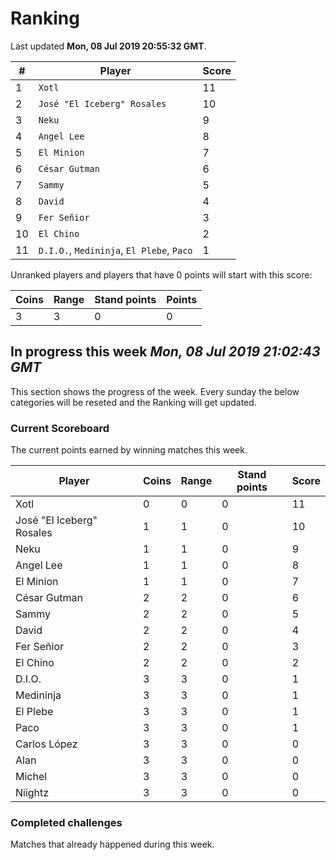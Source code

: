 # Ranking

Last updated **Mon, 08 Jul 2019 20:55:32 GMT**.

|#|Player|Score|
|-|------|-----|
|1|`Xotl`|11|
|2|`José "El Iceberg" Rosales`|10|
|3|`Neku`|9|
|4|`Angel Lee`|8|
|5|`El Minion`|7|
|6|`César Gutman`|6|
|7|`Sammy`|5|
|8|`David`|4|
|9|`Fer Señior`|3|
|10|`El Chino`|2|
|11|`D.I.O.`, `Medininja`, `El Plebe`, `Paco`|1|

Unranked players and players that have 0 points will start with this score:

|Coins|Range|Stand points|Points|
|-----|-----|------------|------|
|3|3|0|0|

## In progress this week *Mon, 08 Jul 2019 21:02:43 GMT*
This section shows the progress of the week. Every sunday the below categories will be reseted and the Ranking will get updated.

### Current Scoreboard
The current points earned by winning matches this week.

|Player|Coins|Range|Stand points|Score|
|------|-----|-----|------------|-----|
|Xotl|0|0|0|11|
|José "El Iceberg" Rosales|1|1|0|10|
|Neku|1|1|0|9|
|Angel Lee|1|1|0|8|
|El Minion|1|1|0|7|
|César Gutman|2|2|0|6|
|Sammy|2|2|0|5|
|David|2|2|0|4|
|Fer Señior|2|2|0|3|
|El Chino|2|2|0|2|
|D.I.O.|3|3|0|1|
|Medininja|3|3|0|1|
|El Plebe|3|3|0|1|
|Paco|3|3|0|1|
|Carlos López|3|3|0|0|
|Alan|3|3|0|0|
|Michel|3|3|0|0|
|Niightz|3|3|0|0|

### Completed challenges
Matches that already happened during this week.


